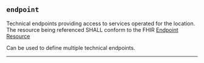 ## `endpoint`

Technical endpoints providing access to services operated for the location. The resource being referenced SHALL conform to the FHIR [Endpoint Resource](https://www.hl7.org/fhir/r4/endpoint.html)

Can be used to define multiple technical endpoints.

---

